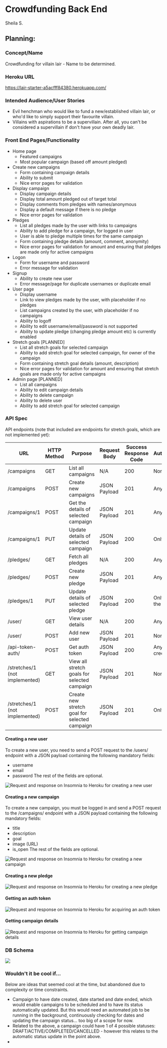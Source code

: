 # Crowdfunding Back End
Sheila S.

## Planning:
### Concept/Name
Crowdfunding for villain lair - Name to be determined.

### Heroku URL
https://lair-starter-a5acfff84380.herokuapp.com/

### Intended Audience/User Stories
- Evil henchman who would like to fund a new/established villain lair, or who'd like to simply support their favourite villain.
- Villains with aspirations to be a supervillain. After all, you can't be considered a supervillain if don't have your own deadly lair.  

### Front End Pages/Functionality
- Home page
    - Featured campaigns
    - Most popular campaign (based off amount pledged)
- Create new campaigns
    - Form containing campaign details
    - Ability to submit
    - Nice error pages for validation
- Display campaign
    - Display campaign details
    - Display total amount pledged out of target total
    - Display comments from pledges with names/anonymous
    - Display a default message if there is no pledge
    - Nice error pages for validation
- Pledges
    - List all pledges made by the user with links to campaigns
    - Ability to add pledge for a campaign, for logged in user
    - User is able to pledge multiple times for the same campaign
    - Form containing pledge details (amount, comment, anonymity)
    - Nice error pages for validation for amount and ensuring that pledges are made only for active campaigns
- Logon
    - Form for username and password
    - Error message for validation
- Signup
    - Ability to create new user
    - Error message/page for duplicate usernames or duplicate email
- User page
    - Display username
    - Link to view pledges made by the user, with placeholder if no pledges
    - List campaigns created by the user, with placeholder if no campaigns
    - Ability to logoff
    - Ability to edit username/email/password is not supported
    - Ability to update pledge (changing pledge amount etc) is currently enabled 
- Stretch goals [PLANNED]
    - List all stretch goals for selected campaign
    - Ability to add stretch goal for selected campaign, for owner of the campaign
    - Form containing stretch goal details (amount, description)
    - Nice error pages for validation for amount and ensuring that stretch goals are made only for active campaigns
- Admin page [PLANNED]
    - List all campaigns
    - Ability to edit campaign details
    - Ability to delete campaign
    - Ability to delete user
    - Ability to add stretch goal for selected campaign

### API Spec
API endpoints (note that included are endpoints for stretch goals, which are not implemented yet):

| URL           | HTTP Method | Purpose                                       | Request Body | Success Response Code | Authentication/Authorisation          |
|---------------|-------------|-----------------------------------------------|--------------|-----------------------|---------------------------------------|
| /campaigns    | GET         | List all campaigns                            | N/A          | 200                   | None                                  |
| /campaigns    | POST        | Create new campaigns                          | JSON Payload | 201                   | Any logged in user                    |
| /campaigns/1  | POST        | Get the details of selected campaign          | JSON Payload | 201                   | Any logged in user                    |
| /campaigns/1  | PUT        | Update details of selected campaign          | JSON Payload | 200                   | Only owner of the campaign            |
| /pledges/     | GET         | Fetch all pledges                             | N/A          | 200                   | Any logged in user                    |
| /pledges/ | POST        | Create new pledge                             | JSON Payload | 201                   | Any logged in user                    | 
| /pledges/1 | PUT        | Update details of selected pledge                             | JSON Payload | 200                   | Only supporter who created the pledge | 
| /user/        | GET         | View user details                             | N/A          | 200                   | Any logged in user                    |
| /user/        | POST         | Add new user                             | JSON Payload          | 201                   | None                                  |
| /api-token-auth/        | POST         | Get auth token                             | JSON Payload          | 200                   | Any user user with valid credentials  |
| /stretches/1 (not implemented)   | GET         | View all stretch goals for selected campaign  | JSON Payload | 201                   | None                                  |
| /stretches/1 (not implemented)  | POST        | Create new stretch goal for selected campaign | JSON Payload | 201                   | Only owner of the campaign            |

#### Creating a new user
To create a new user, you need to send a POST request to the /users/ endpoint with a JSON payload containing the following mandatory fields:
* username
* email
* password
The rest of the fields are optional.

![Request and response on Insomnia to Heroku for creating a new user]( ./img/readme/POST_CreateUser.png )

#### Creating a new campaign
To create a new campaign, you must be logged in and send a POST request to the /campaigns/ endpoint with a JSON payload containing the following mandatory fields:
* title
* description
* goal
* image (URL)
* is_open
The rest of the fields are optional.

![Request and response on Insomnia to Heroku for creating a new campaign]( ./img/readme/POST_CreateCampaign.png )

#### Creating a new pledge
![Request and response on Insomnia to Heroku for creating a new pledge]( ./img/readme/POST_CreatePledge.png )

#### Getting an auth token
![Request and response on Insomnia to Heroku for acquiring an auth token]( ./img/readme/GET_Token.png )

#### Getting campaign details
![Request and response on Insomnia to Heroku for getting campaign details]( ./img/readme/GET_CampaignDetails.png )

### DB Schema
![]( ./database.drawio.svg )

### Wouldn't it be cool if...

Below are ideas that seemed cool at the time, but abandoned due to complexity or time constraints.

- Campaign to have date created, date started and date ended, which would enable campaigns to be scheduled and to have its status automatically updated. But this would need an automated job to be running in the background, continuously checking for dates and updating the campaign status... too big of a scope for now.
- Related to the above, a campaign could have 1 of 4 possible statuses: DRAFT/ACTIVE/COMPLETED/CANCELLED - however this relates to the automatic status update in the point above.
- 